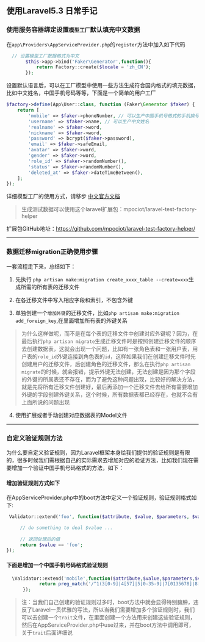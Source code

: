 ## 使用Laravel5.3 日常手记


### 使用服务容器绑定设置``模型工厂``默认填充中文数据
在``app\Providers\AppServiceProvider.php``的``register``方法中加入如下代码
```php
  // 设置模型工厂数据格式为中文
       $this->app->bind('Faker\Generator',function(){
           return Factory::create($locale = 'zh_CN');
       });
```

设置默认语言后，可以在工厂模型中使用一些方法生成符合国内格式的填充数据，比如中文姓名，中国手机号码等等，下面是一个简单的用户工厂
```php
$factory->define(App\User::class, function (Faker\Generator $faker) {
    return [
        'mobile' => $faker->phoneNumber, // 可以生产中国手机号格式的手机换号码
        'username' => $faker->name, // 可以生产中文姓名
        'realname' => $faker->word,
        'nickname' => $faker->word,
        'password' => bcrypt($faker->password),
        'email' => $faker->safeEmail,
        'avatar' => $faker->word,
        'gender' => $faker->word,
        'role_id' => $faker->randomNumber(),
        'status' => $faker->randomNumber(),
        'deleted_at' => $faker->dateTimeBetween(),
    ];
});

```

详细模型工厂的使用方式，请移步 [中文官方文档](https://laravel-china.org/docs/5.3/seeding#using-model-factories)

> 生成测试数据可以使用这个laravel扩展包：mpociot/laravel-test-factory-helper

扩展包GitHub地址：https://github.com/mpociot/laravel-test-factory-helper/



--- 


### 数据迁移migration正确使用步骤

一套流程走下来，总结如下：

1. 先执行 ``php artisan make:migration create_xxxx_table --create=xxx``生成所需的所有表的迁移文件

2. 在各迁移文件中写入相应字段和索引，不包含外键

3. 单独创建一个``增加外键``的迁移文件，比如``php artisan make:migration add_foreign_key``,在里面增加所有表的外键关系

> 为什么这样做呢，而不是在每个表的迁移文件中创建对应外键呢？因为，在最后执行``php artisan migrate``生成迁移文件时是按照创建迁移文件的顺序去创建数据表，这就会出现一个问题，比如有一张角色表和一张用户表，用户表的``role_id``外键连接到角色表的``id``，这样如果我们在创建迁移文件时先创建用户的迁移文件，后创建角色的迁移文件，那么在执行``php artisan migrate``的时候，就会报错，提示外键无法创建，无法创建是因为那个字段的外键的所属表还不存在，而为了避免这种问题出现，比较好的解决方法，就是先将所有迁移文件创建好，最后再添加一个迁移文件去给所有需要增加外键的字段创建外键关系，这个时候，所有数据表都已经存在，也就不会有上面所说的问题出现

4. 使用扩展或者手动创建对应数据表的Model文件

---


### 自定义验证规则方法

为什么要自定义验证规则，因为Laravel框架本身给我们提供的验证规则是有限的，很多时候我们需根据自己的实际需求去增加对应的验证方法，比如我们现在需要增加一个验证中国手机号码格式的方法，如下：

#### 增加验证规则方式如下

在AppServiceProvider.php中的boot方法中定义一个验证规则，验证规则格式如下:
```php
 Validator::extend('foo', function($attribute, $value, $parameters, $validator) {

     // do something to deal $value ...
    
     // 返回处理后的值
     return $value == 'foo';
});
```

#### 下面是增加一个中国手机号码格式验证规则

```php
  \Validator::extend('mobile',function($attribute,$value,$parameters,$validator){
            return preg_match('/^1(3[0-9]|4[57]|5[0-35-9]|7[0135678]|8[0-9])\\d{8}$/',$value);
      });
```

> 注：当我们自己创建的验证规则过多时，boot方法中就会显得特别臃肿，违反了Laravel一贯优雅的写法，所以当我们需要增加多个验证规则时，我们可以去创建一个``trait``文件，在里面创建一个方法用来创建这些验证规则，然后在AppServiceProvider.php中use过来，并在boot方法中调用即可，关于``trait``后面详细说